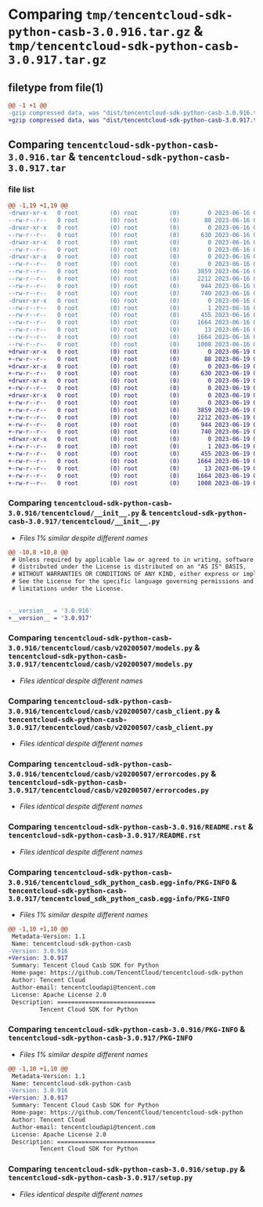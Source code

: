 # Comparing `tmp/tencentcloud-sdk-python-casb-3.0.916.tar.gz` & `tmp/tencentcloud-sdk-python-casb-3.0.917.tar.gz`

## filetype from file(1)

```diff
@@ -1 +1 @@
-gzip compressed data, was "dist/tencentcloud-sdk-python-casb-3.0.916.tar", last modified: Fri Jun 16 00:28:40 2023, max compression
+gzip compressed data, was "dist/tencentcloud-sdk-python-casb-3.0.917.tar", last modified: Mon Jun 19 00:19:41 2023, max compression
```

## Comparing `tencentcloud-sdk-python-casb-3.0.916.tar` & `tencentcloud-sdk-python-casb-3.0.917.tar`

### file list

```diff
@@ -1,19 +1,19 @@
-drwxr-xr-x   0 root         (0) root         (0)        0 2023-06-16 00:28:40.000000 tencentcloud-sdk-python-casb-3.0.916/
--rw-r--r--   0 root         (0) root         (0)       88 2023-06-16 00:28:40.000000 tencentcloud-sdk-python-casb-3.0.916/setup.cfg
-drwxr-xr-x   0 root         (0) root         (0)        0 2023-06-16 00:28:40.000000 tencentcloud-sdk-python-casb-3.0.916/tencentcloud/
--rw-r--r--   0 root         (0) root         (0)      630 2023-06-16 00:28:39.000000 tencentcloud-sdk-python-casb-3.0.916/tencentcloud/__init__.py
-drwxr-xr-x   0 root         (0) root         (0)        0 2023-06-16 00:28:40.000000 tencentcloud-sdk-python-casb-3.0.916/tencentcloud/casb/
--rw-r--r--   0 root         (0) root         (0)        0 2023-06-16 00:28:39.000000 tencentcloud-sdk-python-casb-3.0.916/tencentcloud/casb/__init__.py
-drwxr-xr-x   0 root         (0) root         (0)        0 2023-06-16 00:28:40.000000 tencentcloud-sdk-python-casb-3.0.916/tencentcloud/casb/v20200507/
--rw-r--r--   0 root         (0) root         (0)        0 2023-06-16 00:28:39.000000 tencentcloud-sdk-python-casb-3.0.916/tencentcloud/casb/v20200507/__init__.py
--rw-r--r--   0 root         (0) root         (0)     3859 2023-06-16 00:28:39.000000 tencentcloud-sdk-python-casb-3.0.916/tencentcloud/casb/v20200507/models.py
--rw-r--r--   0 root         (0) root         (0)     2212 2023-06-16 00:28:39.000000 tencentcloud-sdk-python-casb-3.0.916/tencentcloud/casb/v20200507/casb_client.py
--rw-r--r--   0 root         (0) root         (0)      944 2023-06-16 00:28:39.000000 tencentcloud-sdk-python-casb-3.0.916/tencentcloud/casb/v20200507/errorcodes.py
--rw-r--r--   0 root         (0) root         (0)      740 2023-06-16 00:28:39.000000 tencentcloud-sdk-python-casb-3.0.916/README.rst
-drwxr-xr-x   0 root         (0) root         (0)        0 2023-06-16 00:28:40.000000 tencentcloud-sdk-python-casb-3.0.916/tencentcloud_sdk_python_casb.egg-info/
--rw-r--r--   0 root         (0) root         (0)        1 2023-06-16 00:28:40.000000 tencentcloud-sdk-python-casb-3.0.916/tencentcloud_sdk_python_casb.egg-info/dependency_links.txt
--rw-r--r--   0 root         (0) root         (0)      455 2023-06-16 00:28:40.000000 tencentcloud-sdk-python-casb-3.0.916/tencentcloud_sdk_python_casb.egg-info/SOURCES.txt
--rw-r--r--   0 root         (0) root         (0)     1664 2023-06-16 00:28:40.000000 tencentcloud-sdk-python-casb-3.0.916/tencentcloud_sdk_python_casb.egg-info/PKG-INFO
--rw-r--r--   0 root         (0) root         (0)       13 2023-06-16 00:28:40.000000 tencentcloud-sdk-python-casb-3.0.916/tencentcloud_sdk_python_casb.egg-info/top_level.txt
--rw-r--r--   0 root         (0) root         (0)     1664 2023-06-16 00:28:40.000000 tencentcloud-sdk-python-casb-3.0.916/PKG-INFO
--rw-r--r--   0 root         (0) root         (0)     1008 2023-06-16 00:28:39.000000 tencentcloud-sdk-python-casb-3.0.916/setup.py
+drwxr-xr-x   0 root         (0) root         (0)        0 2023-06-19 00:19:41.000000 tencentcloud-sdk-python-casb-3.0.917/
+-rw-r--r--   0 root         (0) root         (0)       88 2023-06-19 00:19:41.000000 tencentcloud-sdk-python-casb-3.0.917/setup.cfg
+drwxr-xr-x   0 root         (0) root         (0)        0 2023-06-19 00:19:41.000000 tencentcloud-sdk-python-casb-3.0.917/tencentcloud/
+-rw-r--r--   0 root         (0) root         (0)      630 2023-06-19 00:19:41.000000 tencentcloud-sdk-python-casb-3.0.917/tencentcloud/__init__.py
+drwxr-xr-x   0 root         (0) root         (0)        0 2023-06-19 00:19:41.000000 tencentcloud-sdk-python-casb-3.0.917/tencentcloud/casb/
+-rw-r--r--   0 root         (0) root         (0)        0 2023-06-19 00:19:41.000000 tencentcloud-sdk-python-casb-3.0.917/tencentcloud/casb/__init__.py
+drwxr-xr-x   0 root         (0) root         (0)        0 2023-06-19 00:19:41.000000 tencentcloud-sdk-python-casb-3.0.917/tencentcloud/casb/v20200507/
+-rw-r--r--   0 root         (0) root         (0)        0 2023-06-19 00:19:41.000000 tencentcloud-sdk-python-casb-3.0.917/tencentcloud/casb/v20200507/__init__.py
+-rw-r--r--   0 root         (0) root         (0)     3859 2023-06-19 00:19:41.000000 tencentcloud-sdk-python-casb-3.0.917/tencentcloud/casb/v20200507/models.py
+-rw-r--r--   0 root         (0) root         (0)     2212 2023-06-19 00:19:41.000000 tencentcloud-sdk-python-casb-3.0.917/tencentcloud/casb/v20200507/casb_client.py
+-rw-r--r--   0 root         (0) root         (0)      944 2023-06-19 00:19:41.000000 tencentcloud-sdk-python-casb-3.0.917/tencentcloud/casb/v20200507/errorcodes.py
+-rw-r--r--   0 root         (0) root         (0)      740 2023-06-19 00:19:41.000000 tencentcloud-sdk-python-casb-3.0.917/README.rst
+drwxr-xr-x   0 root         (0) root         (0)        0 2023-06-19 00:19:41.000000 tencentcloud-sdk-python-casb-3.0.917/tencentcloud_sdk_python_casb.egg-info/
+-rw-r--r--   0 root         (0) root         (0)        1 2023-06-19 00:19:41.000000 tencentcloud-sdk-python-casb-3.0.917/tencentcloud_sdk_python_casb.egg-info/dependency_links.txt
+-rw-r--r--   0 root         (0) root         (0)      455 2023-06-19 00:19:41.000000 tencentcloud-sdk-python-casb-3.0.917/tencentcloud_sdk_python_casb.egg-info/SOURCES.txt
+-rw-r--r--   0 root         (0) root         (0)     1664 2023-06-19 00:19:41.000000 tencentcloud-sdk-python-casb-3.0.917/tencentcloud_sdk_python_casb.egg-info/PKG-INFO
+-rw-r--r--   0 root         (0) root         (0)       13 2023-06-19 00:19:41.000000 tencentcloud-sdk-python-casb-3.0.917/tencentcloud_sdk_python_casb.egg-info/top_level.txt
+-rw-r--r--   0 root         (0) root         (0)     1664 2023-06-19 00:19:41.000000 tencentcloud-sdk-python-casb-3.0.917/PKG-INFO
+-rw-r--r--   0 root         (0) root         (0)     1008 2023-06-19 00:19:41.000000 tencentcloud-sdk-python-casb-3.0.917/setup.py
```

### Comparing `tencentcloud-sdk-python-casb-3.0.916/tencentcloud/__init__.py` & `tencentcloud-sdk-python-casb-3.0.917/tencentcloud/__init__.py`

 * *Files 1% similar despite different names*

```diff
@@ -10,8 +10,8 @@
 # Unless required by applicable law or agreed to in writing, software
 # distributed under the License is distributed on an "AS IS" BASIS,
 # WITHOUT WARRANTIES OR CONDITIONS OF ANY KIND, either express or implied.
 # See the License for the specific language governing permissions and
 # limitations under the License.
 
 
-__version__ = '3.0.916'
+__version__ = '3.0.917'
```

### Comparing `tencentcloud-sdk-python-casb-3.0.916/tencentcloud/casb/v20200507/models.py` & `tencentcloud-sdk-python-casb-3.0.917/tencentcloud/casb/v20200507/models.py`

 * *Files identical despite different names*

### Comparing `tencentcloud-sdk-python-casb-3.0.916/tencentcloud/casb/v20200507/casb_client.py` & `tencentcloud-sdk-python-casb-3.0.917/tencentcloud/casb/v20200507/casb_client.py`

 * *Files identical despite different names*

### Comparing `tencentcloud-sdk-python-casb-3.0.916/tencentcloud/casb/v20200507/errorcodes.py` & `tencentcloud-sdk-python-casb-3.0.917/tencentcloud/casb/v20200507/errorcodes.py`

 * *Files identical despite different names*

### Comparing `tencentcloud-sdk-python-casb-3.0.916/README.rst` & `tencentcloud-sdk-python-casb-3.0.917/README.rst`

 * *Files identical despite different names*

### Comparing `tencentcloud-sdk-python-casb-3.0.916/tencentcloud_sdk_python_casb.egg-info/PKG-INFO` & `tencentcloud-sdk-python-casb-3.0.917/tencentcloud_sdk_python_casb.egg-info/PKG-INFO`

 * *Files 1% similar despite different names*

```diff
@@ -1,10 +1,10 @@
 Metadata-Version: 1.1
 Name: tencentcloud-sdk-python-casb
-Version: 3.0.916
+Version: 3.0.917
 Summary: Tencent Cloud Casb SDK for Python
 Home-page: https://github.com/TencentCloud/tencentcloud-sdk-python
 Author: Tencent Cloud
 Author-email: tencentcloudapi@tencent.com
 License: Apache License 2.0
 Description: ============================
         Tencent Cloud SDK for Python
```

### Comparing `tencentcloud-sdk-python-casb-3.0.916/PKG-INFO` & `tencentcloud-sdk-python-casb-3.0.917/PKG-INFO`

 * *Files 1% similar despite different names*

```diff
@@ -1,10 +1,10 @@
 Metadata-Version: 1.1
 Name: tencentcloud-sdk-python-casb
-Version: 3.0.916
+Version: 3.0.917
 Summary: Tencent Cloud Casb SDK for Python
 Home-page: https://github.com/TencentCloud/tencentcloud-sdk-python
 Author: Tencent Cloud
 Author-email: tencentcloudapi@tencent.com
 License: Apache License 2.0
 Description: ============================
         Tencent Cloud SDK for Python
```

### Comparing `tencentcloud-sdk-python-casb-3.0.916/setup.py` & `tencentcloud-sdk-python-casb-3.0.917/setup.py`

 * *Files identical despite different names*

